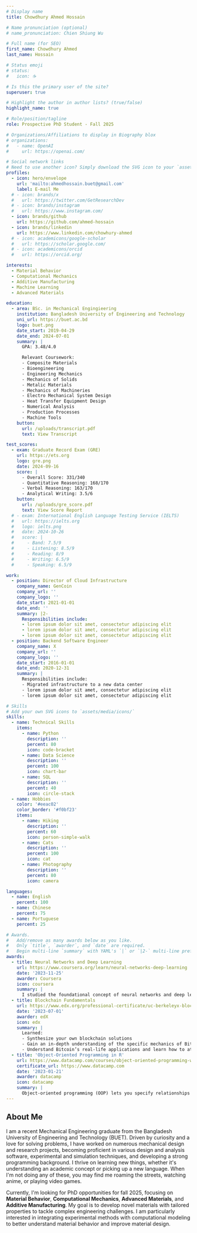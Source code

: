 ```yaml
---
# Display name
title: Chowdhury Ahmed Hossain

# Name pronunciation (optional)
# name_pronunciation: Chien Shiung Wu

# Full name (for SEO)
first_name: Chowdhury Ahmed
last_name: Hossain

# Status emoji
# status:
#   icon: ☕️

# Is this the primary user of the site?
superuser: true

# Highlight the author in author lists? (true/false)
highlight_name: true

# Role/position/tagline
role: Prospective PhD Student - Fall 2025

# Organizations/Affiliations to display in Biography blox
# organizations:
#   - name: OpenAI
#     url: https://openai.com/

# Social network links
# Need to use another icon? Simply download the SVG icon to your `assets/media/icons/` folder.
profiles:
  - icon: hero/envelope
    url: 'mailto:ahmedhossain.buet@gmail.com'
    label: E-mail Me
  # - icon: brands/x
  #   url: https://twitter.com/GetResearchDev
  # - icon: brands/instagram
  #   url: https://www.instagram.com/
  - icon: brands/github
    url: https://github.com/ahmed-hossain
  - icon: brands/linkedin
    url: https://www.linkedin.com/chowhury-ahmed
  # - icon: academicons/google-scholar
  #   url: https://scholar.google.com/
  # - icon: academicons/orcid
  #   url: https://orcid.org/

interests:
  - Material Behavior
  - Computational Mechanics
  - Additive Manufacturing
  - Machine Learning
  - Advanced Materials

education:
  - area: BSc. in Mechanical Engingieering
    institution: Bangladesh University of Engineering and Technology
    uni_url: https://buet.ac.bd
    logo: buet.png
    date_start: 2019-04-29
    date_end: 2024-07-01
    summary: |
      GPA: 3.48/4.0

      Relevant Coursework:
      - Composite Materials
      - Bioengineering
      - Engineering Mechanics
      - Mechanics of Solids
      - Metalic Materials
      - Mechanics of Machineries
      - Electro Mechanical System Design
      - Heat Transfer Equipment Design
      - Numerical Analysis
      - Production Processes
      - Machine Tools
    button:
      url: /uploads/transcript.pdf
      text: View Transcript

test_scores:
  - exam: Graduate Record Exam (GRE)
    url: https://ets.org
    logo: gre.png
    date: 2024-09-16
    score: |
      - Overall Score: 331/340
      - Quantitative Reasoning: 168/170
      - Verbal Reasoning: 163/170
      - Analytical Writing: 3.5/6
    button:
      url: /uploads/gre_score.pdf
      text: View Score Report
  # - exam: International English Language Testing Service (IELTS)
  #   url: https://ielts.org
  #   logo: ielts.png
  #   date: 2024-10-26
  #   score: |
  #     - Band: 7.5/9
  #     - Listening: 8.5/9
  #     - Reading: 8/9
  #     - Writing: 6.5/9
  #     - Speaking: 6.5/9

work:
  - position: Director of Cloud Infrastructure
    company_name: GenCoin
    company_url: ''
    company_logo: ''
    date_start: 2021-01-01
    date_end: ''
    summary: |2-
      Responsibilities include:
      - lorem ipsum dolor sit amet, consectetur adipiscing elit
      - lorem ipsum dolor sit amet, consectetur adipiscing elit
      - lorem ipsum dolor sit amet, consectetur adipiscing elit
  - position: Backend Software Engineer
    company_name: X
    company_url: ''
    company_logo: ''
    date_start: 2016-01-01
    date_end: 2020-12-31
    summary: |
      Responsibilities include:
      - Migrated infrastructure to a new data center
      - lorem ipsum dolor sit amet, consectetur adipiscing elit
      - lorem ipsum dolor sit amet, consectetur adipiscing elit

# Skills
# Add your own SVG icons to `assets/media/icons/`
skills:
  - name: Technical Skills
    items:
      - name: Python
        description: ''
        percent: 80
        icon: code-bracket
      - name: Data Science
        description: ''
        percent: 100
        icon: chart-bar
      - name: SQL
        description: ''
        percent: 40
        icon: circle-stack
  - name: Hobbies
    color: '#eeac02'
    color_border: '#f0bf23'
    items:
      - name: Hiking
        description: ''
        percent: 60
        icon: person-simple-walk
      - name: Cats
        description: ''
        percent: 100
        icon: cat
      - name: Photography
        description: ''
        percent: 80
        icon: camera

languages:
  - name: English
    percent: 100
  - name: Chinese
    percent: 75
  - name: Portuguese
    percent: 25

# Awards.
#   Add/remove as many awards below as you like.
#   Only `title`, `awarder`, and `date` are required.
#   Begin multi-line `summary` with YAML's `|` or `|2-` multi-line prefix and indent 2 spaces below.
awards:
  - title: Neural Networks and Deep Learning
    url: https://www.coursera.org/learn/neural-networks-deep-learning
    date: '2023-11-25'
    awarder: Coursera
    icon: coursera
    summary: |
      I studied the foundational concept of neural networks and deep learning. By the end, I was familiar with the significant technological trends driving the rise of deep learning; build, train, and apply fully connected deep neural networks; implement efficient (vectorized) neural networks; identify key parameters in a neural network’s architecture; and apply deep learning to your own applications.
  - title: Blockchain Fundamentals
    url: https://www.edx.org/professional-certificate/uc-berkeleyx-blockchain-fundamentals
    date: '2023-07-01'
    awarder: edX
    icon: edx
    summary: |
      Learned:
      - Synthesize your own blockchain solutions
      - Gain an in-depth understanding of the specific mechanics of Bitcoin
      - Understand Bitcoin’s real-life applications and learn how to attack and destroy Bitcoin, Ethereum, smart contracts and Dapps, and alternatives to Bitcoin’s Proof-of-Work consensus algorithm
  - title: 'Object-Oriented Programming in R'
    url: https://www.datacamp.com/courses/object-oriented-programming-with-s3-and-r6-in-r
    certificate_url: https://www.datacamp.com
    date: '2023-01-21'
    awarder: datacamp
    icon: datacamp
    summary: |
      Object-oriented programming (OOP) lets you specify relationships between functions and the objects that they can act on, helping you manage complexity in your code. This is an intermediate level course, providing an introduction to OOP, using the S3 and R6 systems. S3 is a great day-to-day R programming tool that simplifies some of the functions that you write. R6 is especially useful for industry-specific analyses, working with web APIs, and building GUIs.
---
```


## About Me

I am a recent Mechanical Engineering graduate from the Bangladesh University of Engineering and Technology (BUET). Driven by curiosity and a love for solving problems, I have worked on numerous mechanical design and research projects, becoming proficient in various design and analysis software, experimental and simulation techniques, and developing a strong programming background. I thrive on learning new things, whether it's understanding an academic concept or picking up a new language. When I'm not doing any of these, you may find me roaming the streets, watching anime, or playing video games.

Currently, I'm looking for PhD opportunities for fall 2025, focusing on **Material Behavior**, **Computational Mechanics**, **Advanced Materials**, and **Additive Manufacturing**. My goal is to develop novel materials with tailored properties to tackle complex engineering challenges. I am particularly interested in integrating experimental methods with computational modeling to better understand material behavior and improve material design.
